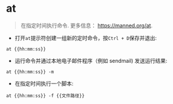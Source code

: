 # at

> 在指定时间执行命令.
> 更多信息： <https://manned.org/at>.

- 打开`at`提示符创建一组新的定时命令，按`Ctrl + D`保存并退出:

`at {{hh:mm:ss}}`

- 运行命令并通过本地电子邮件程序（例如 sendmail) 发送运行结果:

`at {{hh:mm:ss}} -m`

- 在指定时间执行一个脚本:

`at {{hh:mm:ss}} -f {{文件路径}}`
